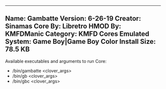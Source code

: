 -----------------------
Name: Gambatte
Version: 6-26-19
Creator: Sinamas
Core By: Libretro
HMOD By: KMFDManic
Category: KMFD Cores
Emulated System: Game Boy|Game Boy Color
Install Size: 78.5 KB
-----------------------
Available executables and arguments to run Core:
- /bin/gambatte <rom> <clover_args>
- /bin/gb <rom> <clover_args>
- /bin/gbc <rom> <clover_args>
